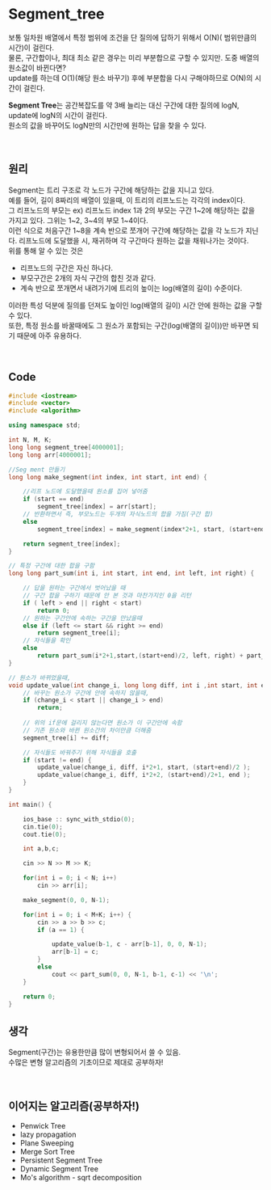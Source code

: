 # Segment_tree

보통 일차원 배열에서 특정 범위에 조건을 단 질의에 답하기 위해서 O(N)( 범위만큼의 시간)이 걸린다.  
물론, 구간합이나, 최대 최소 같은 경우는 미리 부분합으로 구할 수 있지만. 도중 배열의 원소값이 바뀐다면?  
update를 하는데 O(1)(해당 원소 바꾸기) 후에 부분합을 다시 구해야하므로 O(N)의 시간이 걸린다.  

**Segment Tree**는 공간복잡도를 약 3배 늘리는 대신 구간에 대한 질의에 logN, update에 logN의 시간이 걸린다.  
원소의 값을 바꾸어도 logN만의 시간만에 원하는 답을 찾을 수 있다.

</br>

## 원리
Segment는 트리 구조로 각 노드가 구간에 해당하는 값을 지니고 있다.  
예를 들어, 길이 8짜리의 배열이 있을때, 이 트리의 리프노드는 각각의 index이다.  
그 리프노드의 부모는 ex) 리프노드 index 1과 2의 부모는 구간 1~2에 해당하는 값을 가지고 있다. 그위는 1~2, 3~4의 부모 1~4이다.  
이런 식으로 처음구간 1~8을 계속 반으로 쪼개어 구간에 해당하는 값을 각 노드가 지닌다. 리프노드에 도달했을 시, 재귀하며 각 구간마다 원하는 값을 채워나가는 것이다.   
위를 통해 알 수 있는 것은
- 리프노드의 구간은 자신 하나다.
- 부모구간은 2개의 자식 구간의 합친 것과 같다.
- 계속 반으로 쪼개면서 내려가기에 트리의 높이는 log(배열의 길이) 수준이다.

이러한 특성 덕분에 질의를 던져도 높이인 log(배열의 길이) 시간 안에 원하는 값을 구할 수 있다.  
또한, 특정 원소를 바꿀때에도 그 원소가 포함되는 구간(log(배열의 길이))만 바꾸면 되기 때문에 아주 유용하다.

</br>

## Code

```cpp
#include <iostream>
#include <vector>
#include <algorithm>

using namespace std;

int N, M, K;
long long segment_tree[4000001];
long long arr[4000001];

//Seg ment 만들기
long long make_segment(int index, int start, int end) {

    //리프 노드에 도달했을때 원소를 집어 넣어줌
	if (start == end)
		segment_tree[index] = arr[start];
    // 반환하면서 즉, 부모노드는 두개의 자식노드의 합을 가짐(구간 합)
	else
		segment_tree[index] = make_segment(index*2+1, start, (start+end)/2) + make_segment(index*2+2, (start+end)/2+1, end);

	return segment_tree[index];
}

// 특정 구간에 대한 합을 구함
long long part_sum(int i, int start, int end, int left, int right) {

    // 답을 원하는 구간에서 벗어났을 때
    // 구간 합을 구하기 때문에 안 본 것과 마찬가지인 0을 리턴
	if ( left > end || right < start)
		return 0;
    // 원하는 구간안에 속하는 구간을 만났을때
	else if (left <= start && right >= end)
		return segment_tree[i];
    // 자식들을 확인
	else
		return part_sum(i*2+1,start,(start+end)/2, left, right) + part_sum(i*2+2,(start+end)/2+1, end, left, right);
}

// 원소가 바뀌었을때, 
void update_value(int change_i, long long diff, int i ,int start, int end) {
    // 바꾸는 원소가 구간에 안에 속하지 않을때,
	if (change_i < start || change_i > end)
		return;
	
    // 위의 if문에 걸리지 않는다면 원소가 이 구간안에 속함
    // 기존 원소와 바뀐 원소간의 차이만큼 더해줌
	segment_tree[i] += diff;

    // 자식들도 바꿔주기 위해 자식들을 호출
	if (start != end) {
		update_value(change_i, diff, i*2+1, start, (start+end)/2 );
		update_value(change_i, diff, i*2+2, (start+end)/2+1, end );
	}
}

int main() {

	ios_base :: sync_with_stdio(0);
	cin.tie(0);
	cout.tie(0);

	int a,b,c;

	cin >> N >> M >> K;

	for(int i = 0; i < N; i++)
		cin >> arr[i];

	make_segment(0, 0, N-1);

	for(int i = 0; i < M+K; i++) {
		cin >> a >> b >> c;
		if (a == 1) {

			update_value(b-1, c - arr[b-1], 0, 0, N-1);
			arr[b-1] = c;
		}
		else
			cout << part_sum(0, 0, N-1, b-1, c-1) << '\n';
	}

	return 0;
}
```

## 생각
Segment(구간)는 유용한만큼 많이 변형되어서 쓸 수 있음.  
수많은 변형 알고리즘의 기초이므로 제대로 공부하자!

</br>

## 이어지는 알고리즘(공부하자!)
- Penwick Tree
- lazy propagation
- Plane Sweeping
- Merge Sort Tree
- Persistent Segment Tree
- Dynamic Segment Tree
- Mo's algorithm - sqrt decomposition